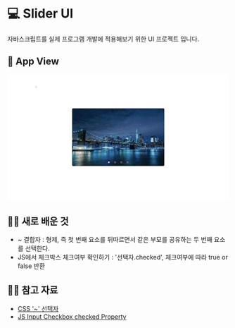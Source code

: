# 💻 Slider UI

자바스크립트를 실제 프로그램 개발에 적용해보기 위한 UI 프로젝트 입니다.

## 📸 App View

<p align="center"><img src="img/gif.gif" width="600" /></p>

## 🧑‍💻 새로 배운 것

- ~ 결합자 : 형제, 즉 첫 번째 요소를 뒤따르면서 같은 부모를 공유하는 두 번째 요소를 선택한다.
- JS에서 체크박스 체크여부 확인하기 : '선택자.checked', 체크여부에 따라 true or false 반환

## ✍🏻 참고 자료

- [CSS '~' 선택자](https://developer.mozilla.org/ko/docs/Web/CSS/General_sibling_combinator#%EA%B2%B0%EA%B3%BC)
- [JS Input Checkbox checked Property](https://www.w3schools.com/jsref/prop_checkbox_checked.asp)
